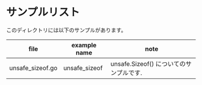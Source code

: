 # サンプルリスト

このディレクトリには以下のサンプルがあります。

| file             | example name  | note                                    |
| ---------------- | ------------- | --------------------------------------- |
| unsafe_sizeof.go | unsafe_sizeof | unsafe.Sizeof() についてのサンプルです. |

